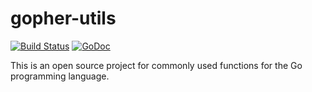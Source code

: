 # gopher-utils 

[![Build Status](https://travis-ci.org/felipeweb/gopher-utils.svg?branch=master)](https://travis-ci.org/felipeweb/gopher-utils) [![GoDoc](https://godoc.org/github.com/felipeweb/gopher-utils?status.svg)](https://godoc.org/github.com/felipeweb/gopher-utils)

This is an open source project for commonly used functions for the Go programming language.
